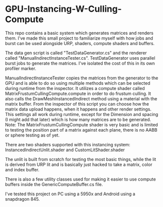 # GPU-Instancing-W-Culling-Compute
This repo contains a basic system which generates matrices and renders them.
I've made this small project to familiarize myself with how jobs and burst can be used alongside URP, shaders, compute shaders and buffers.

The data gen script is called "TestDataGenerator.cs" and the renderer called "ManualIndirectInstanceTester.cs".
TestDataGenerator uses parallel burst jobs to generate the matrices. I've isolated the cost of this in its own profiler marker.

ManualIndirectInstanceTester copies the matrices from the generator to the GPU and is able to do so using multiple methods which can be selected during runtime from the inspector.
It utilizes a compute shader called MatrixFrustumCullingCompute.compute in order to do frustum culling.
It also calls the DrawMeshInstancedIndirect method using a material with the matrix buffer.
From the inspector of this script you can choose how the matrix data upload happens, when it happens and other render settings.
This settings all work during runtime, except for the Dimension and spacing (I might add that later) which is how many matrices are to be generated.
Note: The MatrixFrustumCullingCompute shader is very basic and is limited to testing the position part of a matrix against each plane, there is no AABB or sphere testing as of yet.

There are two shaders supported with this instancing system:
InstancedIndirectUnlit.shader and CustomLitShader.shader

The unlit is built from scratch for testing the most basic things, while the lit is derived from URP lit and is basically just hacked to take a matrix, color and index buffer.

There is also a few utility classes used for making it easier to use compute buffers inside the GenericComputeBuffer.cs file.

I've tested this project on PC using a 5950x and Android using a snapdragon 845.